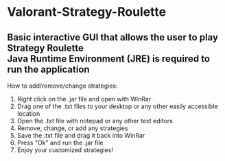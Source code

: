 # Valorant-Strategy-Roulette
Basic interactive GUI that allows the user to play Strategy Roulette           
Java Runtime Environment (JRE) is required to run the application
----------------------------------------------------------------------------------------
How to add/remove/change strategies:

1. Right click on the .jar file and open with WinRar
2. Drag one of the .txt files to your desktop or any other easily accessible location
3. Open the .txt file with notepad or any other text editors
4. Remove, change, or add any strategies
5. Save the .txt file and drag it back into WinRar
6. Press "Ok" and run the .jar file
7. Enjoy your customized strategies!
